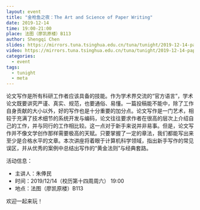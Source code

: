 ```yaml
---
layout: event
title: "金枪鱼之夜：The Art and Science of Paper Writing"
date: 2019-12-14
time: 19:00-21:00
place: 法图（廖凯原楼）B113
author: Shengqi Chen
slides: https://mirrors.tuna.tsinghua.edu.cn/tuna/tunight/2019-12-14-paper-writing/slides.pptx
video: https://mirrors.tuna.tsinghua.edu.cn/tuna/tunight/2019-12-14-paper-writing/video.mkv
categories:
  - event
tags:
  - tunight
  - meta
---
```


论文写作是所有科研工作者应该具备的技能。作为学术界交流的“官方语言”，学术论文既要讲究严谨、真实、规范，也要通俗、易懂。一篇投稿能不能中，除了工作自身贡献的大小以外，好的写作也是十分重要的加分点。论文写作是一门艺术，相较于充满了技术细节的系统开发与编码，论文往往要求作者在很高的层次上介绍自己的工作，并与同行的工作相比较。这一点对于新手来说并非易事。但是，论文写作并不像文学创作那样需要极高的天赋。只要掌握了一定的章法，我们都能写出来至少是合格水平的文章。本次讲座将着眼于计算机科学领域，指出新手写作的常见误区，并从优秀的案例中总结出写作的“黄金法则”与经典套路。

<!--more-->

活动信息：

* 主讲人：朱俸民
* 时间：2019/12/14（校历第十四周周六） 19:00
* 地点：法图（廖凯原楼）B113

欢迎一起来玩！

